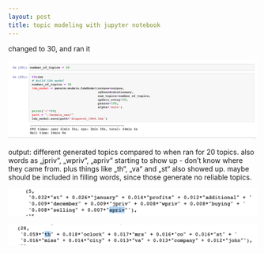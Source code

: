 ```yaml
---
layout: post
title: topic modeling with jupyter notebook
---
```


changed to 30, and ran it

![topics](https://raw.githubusercontent.com/suszette/suszette.github.io/master/img/02.png)

output: different generated topics compared to when ran for 20 topics. also words as „jpriv“, „wpriv“, „apriv“ starting to show up - don’t know where they came from. plus things like „th“, „va“ and „st“ also showed up. maybe should be included in filling words, since those generate no reliable topics.

![topics2](https://raw.githubusercontent.com/suszette/suszette.github.io/master/img/03.png)

![topics3](https://raw.githubusercontent.com/suszette/suszette.github.io/master/img/04.png)
